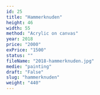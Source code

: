 ```yaml
---
id: 25
title: "Hammerknuden"
height: 46
width: 55
method: "Acrylic on canvas"
year: 2018
price: "2000"
exPrice: "1500"
status: ""
fileName: "2018-hammerknuden.jpg"
medie: "painting"
draft: "False"
slug: "hammerknuden"
weight: "440"
---
```

